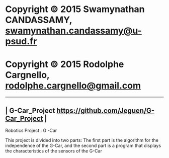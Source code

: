 # Copyright © 2015 Swamynathan CANDASSAMY, swamynathan.candassamy@u-psud.fr
# Copyright © 2015 Rodolphe Cargnello, rodolphe.cargnello@gmail.com

---------------------------------------------------------
| G-Car_Project  https://github.com/Jeguen/G-Car_Project |
---------------------------------------------------------

Robotics Project : G -Car

This project is divided into two parts: 
The first part is the algorithm for the independence of the G-Car, and the second part is a program that displays the characteristics of the sensors of the G-Car

